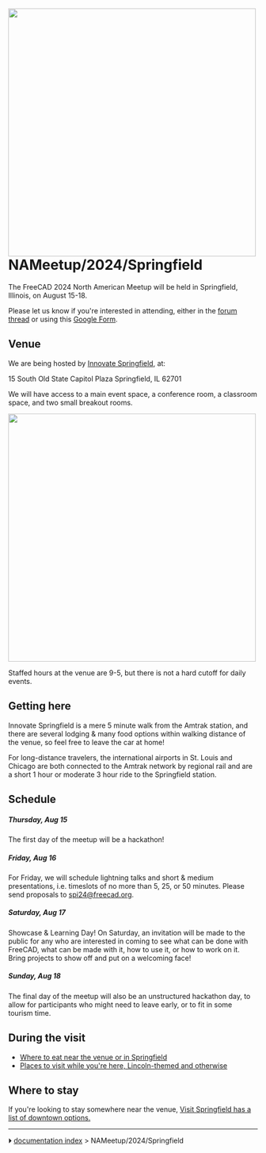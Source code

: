 # <img alt="" src=images/FCNA24.webp  style="width:500px;"> NAMeetup/2024/Springfield

The FreeCAD 2024 North American Meetup will be held in Springfield, Illinois, on August 15-18.

Please let us know if you\'re interested in attending, either in the [forum thread](https://forum.freecad.org/viewtopic.php?t=85180) or using this [Google Form](https://forms.gle/wSELDeLeAkF1C76T7).

## Venue

We are being hosted by [Innovate Springfield](https://www.innovatespringfield.org/), at:

15 South Old State Capitol Plaza
Springfield, IL 62701

We will have access to a main event space, a conference room, a classroom space, and two small breakout rooms.

<img alt="" src=images/InnovateSpringfieldVenue.gif  style="width:500px;">

Staffed hours at the venue are 9-5, but there is not a hard cutoff for daily events.

## Getting here 

Innovate Springfield is a mere 5 minute walk from the Amtrak station, and there are several lodging & many food options within walking distance of the venue, so feel free to leave the car at home!

For long-distance travelers, the international airports in St. Louis and Chicago are both connected to the Amtrak network by regional rail and are a short 1 hour or moderate 3 hour ride to the Springfield station.

## Schedule

##### Thursday, Aug 15 

The first day of the meetup will be a hackathon!

##### Friday, Aug 16 

For Friday, we will schedule lightning talks and short & medium presentations, i.e. timeslots of no more than 5, 25, or 50 minutes. Please send proposals to spi24@freecad.org.

##### Saturday, Aug 17 

Showcase & Learning Day! On Saturday, an invitation will be made to the public for any who are interested in coming to see what can be done with FreeCAD, what can be made with it, how to use it, or how to work on it. Bring projects to show off and put on a welcoming face!

##### Sunday, Aug 18 

The final day of the meetup will also be an unstructured hackathon day, to allow for participants who might need to leave early, or to fit in some tourism time.

## During the visit 

-   [Where to eat near the venue or in Springfield](NAMeetup/2024/Springfield/Food.md)
-   [Places to visit while you\'re here, Lincoln-themed and otherwise](NAMeetup/2024/Springfield/Tourism.md)

## Where to stay 

If you\'re looking to stay somewhere near the venue, [Visit Springfield has a list of downtown options.](https://visitspringfieldillinois.com/LocationSearches/WhereToStay?id=Downtown)



---
⏵ [documentation index](../README.md) > NAMeetup/2024/Springfield
